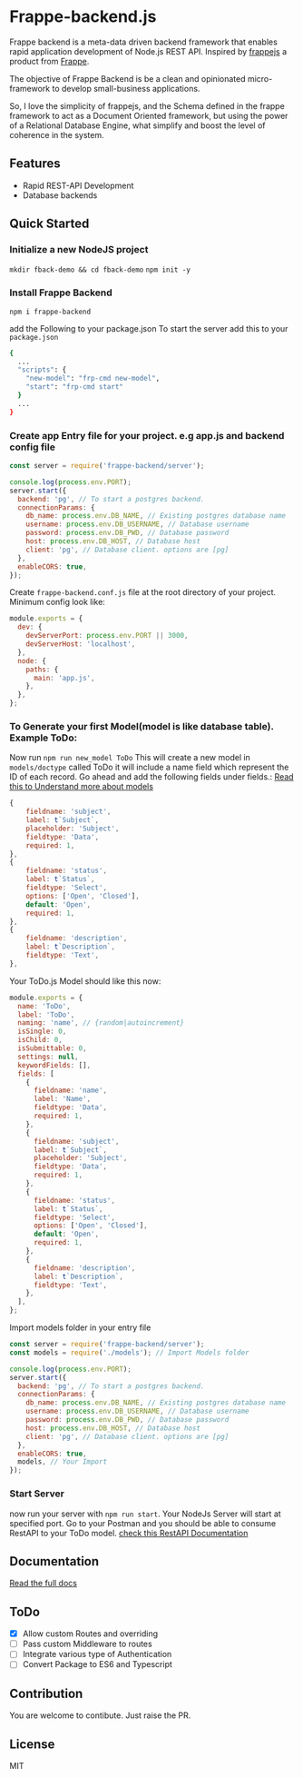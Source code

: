 # Frappe-backend.js

Frappe backend is a meta-data driven backend framework that enables rapid application development of Node.js REST API.
Inspired by [frappejs](https://github.com/frappe/frappejs) a product from [Frappe](https://frappeframework.com).

The objective of Frappe Backend is be a clean and opinionated micro-framework to develop small-business applications.

So, I love the simplicity of frappejs, and the Schema defined in the frappe framework to act as a Document Oriented framework, but using the power of a Relational Database Engine, what simplify and boost the level of coherence in the system.

## Features

- Rapid REST-API Development
- Database backends

## Quick Started

### Initialize a new NodeJS project

`mkdir fback-demo && cd fback-demo`
`npm init -y`

### Install Frappe Backend

`npm i frappe-backend`

add the Following to your package.json
To start the server add this to your `package.json`

```bash
{
  ...
  "scripts": {
	"new-model": "frp-cmd new-model",
    "start": "frp-cmd start"
  }
  ...
}
```

### Create app Entry file for your project. e.g app.js and backend config file

```js
const server = require('frappe-backend/server');

console.log(process.env.PORT);
server.start({
  backend: 'pg', // To start a postgres backend.
  connectionParams: {
    db_name: process.env.DB_NAME, // Existing postgres database name
    username: process.env.DB_USERNAME, // Database username
    password: process.env.DB_PWD, // Database password
    host: process.env.DB_HOST, // Database host
    client: 'pg', // Database client. options are [pg]
  },
  enableCORS: true,
});
```

Create `frappe-backend.conf.js` file at the root directory of your project. Minimum config look like:

```js
module.exports = {
  dev: {
    devServerPort: process.env.PORT || 3000,
    devServerHost: 'localhost',
  },
  node: {
    paths: {
      main: 'app.js',
    },
  },
};
```

### To Generate your first Model(model is like database table). Example ToDo:

Now run `npm run new_model ToDo`
This will create a new model in `models/doctype` called ToDo
it will include a name field which represent the ID of each record. Go ahead and add the following fields under fields.:
[Read this to Understand more about models](docs/models/index.md)

```js
{
	fieldname: 'subject',
	label: t`Subject`,
	placeholder: 'Subject',
	fieldtype: 'Data',
	required: 1,
},
{
	fieldname: 'status',
	label: t`Status`,
	fieldtype: 'Select',
	options: ['Open', 'Closed'],
	default: 'Open',
	required: 1,
},
{
	fieldname: 'description',
	label: t`Description`,
	fieldtype: 'Text',
},
```

Your ToDo.js Model should like this now:

```js
module.exports = {
  name: 'ToDo',
  label: 'ToDo',
  naming: 'name', // {random|autoincrement}
  isSingle: 0,
  isChild: 0,
  isSubmittable: 0,
  settings: null,
  keywordFields: [],
  fields: [
    {
      fieldname: 'name',
      label: 'Name',
      fieldtype: 'Data',
      required: 1,
    },
    {
      fieldname: 'subject',
      label: t`Subject`,
      placeholder: 'Subject',
      fieldtype: 'Data',
      required: 1,
    },
    {
      fieldname: 'status',
      label: t`Status`,
      fieldtype: 'Select',
      options: ['Open', 'Closed'],
      default: 'Open',
      required: 1,
    },
    {
      fieldname: 'description',
      label: t`Description`,
      fieldtype: 'Text',
    },
  ],
};
```

Import models folder in your entry file

```js
const server = require('frappe-backend/server');
const models = require('./models'); // Import Models folder

console.log(process.env.PORT);
server.start({
  backend: 'pg', // To start a postgres backend.
  connectionParams: {
    db_name: process.env.DB_NAME, // Existing postgres database name
    username: process.env.DB_USERNAME, // Database username
    password: process.env.DB_PWD, // Database password
    host: process.env.DB_HOST, // Database host
    client: 'pg', // Database client. options are [pg]
  },
  enableCORS: true,
  models, // Your Import
});
```

### Start Server

now run your server with `npm run start`. Your NodeJs Server will start at specified port.
Go to your Postman and you should be able to consume RestAPI to your ToDo model.
[check this RestAPI Documentation](docs/server/rest.md)

## Documentation

[Read the full docs](docs/index.md)

## ToDo

- [x] Allow custom Routes and overriding
- [ ] Pass custom Middleware to routes
- [ ] Integrate various type of Authentication
- [ ] Convert Package to ES6 and Typescript

## Contribution

You are welcome to contibute. Just raise the PR.

## License

MIT
